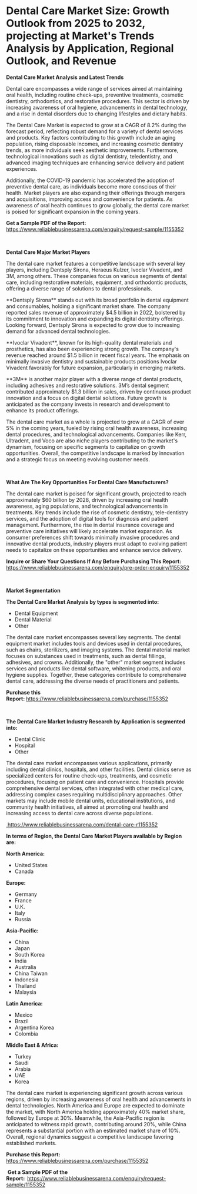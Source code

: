 <p><h1>Dental Care Market Size: Growth Outlook from 2025 to 2032, projecting at Market's Trends Analysis by Application, Regional Outlook, and Revenue</h1></p><p><strong>Dental Care Market Analysis and Latest Trends</strong></p>
<p><p>Dental care encompasses a wide range of services aimed at maintaining oral health, including routine check-ups, preventive treatments, cosmetic dentistry, orthodontics, and restorative procedures. This sector is driven by increasing awareness of oral hygiene, advancements in dental technology, and a rise in dental disorders due to changing lifestyles and dietary habits.</p><p>The Dental Care Market is expected to grow at a CAGR of 8.2% during the forecast period, reflecting robust demand for a variety of dental services and products. Key factors contributing to this growth include an aging population, rising disposable incomes, and increasing cosmetic dentistry trends, as more individuals seek aesthetic improvements. Furthermore, technological innovations such as digital dentistry, teledentistry, and advanced imaging techniques are enhancing service delivery and patient experiences.</p><p>Additionally, the COVID-19 pandemic has accelerated the adoption of preventive dental care, as individuals become more conscious of their health. Market players are also expanding their offerings through mergers and acquisitions, improving access and convenience for patients. As awareness of oral health continues to grow globally, the dental care market is poised for significant expansion in the coming years.</p></p>
<p><strong>Get a Sample PDF of the Report:&nbsp;</strong> <a href="https://www.reliablebusinessarena.com/enquiry/request-sample/1155352?utm_campaign=2102&utm_medium=2&utm_source=Github&utm_content=ia&utm_term=13042025&utm_id=dental-care">https://www.reliablebusinessarena.com/enquiry/request-sample/1155352</a></p>
<p>&nbsp;</p>
<p><strong>Dental Care Major Market Players</strong></p>
<p><p>The dental care market features a competitive landscape with several key players, including Dentsply Sirona, Heraeus Kulzer, Ivoclar Vivadent, and 3M, among others. These companies focus on various segments of dental care, including restorative materials, equipment, and orthodontic products, offering a diverse range of solutions to dental professionals.</p><p>**Dentsply Sirona** stands out with its broad portfolio in dental equipment and consumables, holding a significant market share. The company reported sales revenue of approximately $4.5 billion in 2022, bolstered by its commitment to innovation and expanding its digital dentistry offerings. Looking forward, Dentsply Sirona is expected to grow due to increasing demand for advanced dental technologies.</p><p>**Ivoclar Vivadent**, known for its high-quality dental materials and prosthetics, has also been experiencing strong growth. The company's revenue reached around $1.5 billion in recent fiscal years. The emphasis on minimally invasive dentistry and sustainable products positions Ivoclar Vivadent favorably for future expansion, particularly in emerging markets.</p><p>**3M** is another major player with a diverse range of dental products, including adhesives and restorative solutions. 3M’s dental segment contributed approximately $1.3 billion in sales, driven by continuous product innovation and a focus on digital dental solutions. Future growth is anticipated as the company invests in research and development to enhance its product offerings.</p><p>The dental care market as a whole is projected to grow at a CAGR of over 5% in the coming years, fueled by rising oral health awareness, increasing dental procedures, and technological advancements. Companies like Kerr, Ultradent, and Voco are also niche players contributing to the market's dynamism, focusing on specific segments to capitalize on growth opportunities. Overall, the competitive landscape is marked by innovation and a strategic focus on meeting evolving customer needs.</p></p>
<p>&nbsp;</p>
<p><strong>What Are The Key Opportunities For Dental Care Manufacturers?</strong></p>
<p><p>The dental care market is poised for significant growth, projected to reach approximately $60 billion by 2028, driven by increasing oral health awareness, aging populations, and technological advancements in treatments. Key trends include the rise of cosmetic dentistry, tele-dentistry services, and the adoption of digital tools for diagnosis and patient management. Furthermore, the rise in dental insurance coverage and preventive care initiatives will likely accelerate market expansion. As consumer preferences shift towards minimally invasive procedures and innovative dental products, industry players must adapt to evolving patient needs to capitalize on these opportunities and enhance service delivery.</p></p>
<p><strong>Inquire or Share Your Questions If Any Before Purchasing This Report:</strong> <a href="https://www.reliablebusinessarena.com/enquiry/pre-order-enquiry/1155352?utm_campaign=2102&utm_medium=2&utm_source=Github&utm_content=ia&utm_term=13042025&utm_id=dental-care">https://www.reliablebusinessarena.com/enquiry/pre-order-enquiry/1155352</a></p>
<p>&nbsp;</p>
<p><strong>Market Segmentation</strong></p>
<p><strong>The Dental Care Market Analysis by types is segmented into:</strong></p>
<p><ul><li>Dental Equipment</li><li>Dental Material</li><li>Other</li></ul></p>
<p><p>The dental care market encompasses several key segments. The dental equipment market includes tools and devices used in dental procedures, such as chairs, sterilizers, and imaging systems. The dental material market focuses on substances used in treatments, such as dental fillings, adhesives, and crowns. Additionally, the "other" market segment includes services and products like dental software, whitening products, and oral hygiene supplies. Together, these categories contribute to comprehensive dental care, addressing the diverse needs of practitioners and patients.</p></p>
<p><strong>Purchase this Report:&nbsp;</strong><a href="https://www.reliablebusinessarena.com/purchase/1155352?utm_campaign=2102&utm_medium=2&utm_source=Github&utm_content=ia&utm_term=13042025&utm_id=dental-care">https://www.reliablebusinessarena.com/purchase/1155352</a></p>
<p>&nbsp;</p>
<p><strong>The Dental Care Market Industry Research by Application is segmented into:</strong></p>
<p><ul><li>Dental Clinic</li><li>Hospital</li><li>Other</li></ul></p>
<p><p>The dental care market encompasses various applications, primarily including dental clinics, hospitals, and other facilities. Dental clinics serve as specialized centers for routine check-ups, treatments, and cosmetic procedures, focusing on patient care and convenience. Hospitals provide comprehensive dental services, often integrated with other medical care, addressing complex cases requiring multidisciplinary approaches. Other markets may include mobile dental units, educational institutions, and community health initiatives, all aimed at promoting oral health and increasing access to dental care across diverse populations.</p></p>
<p><a href="https://www.reliablebusinessarena.com/dental-care-r1155352?utm_campaign=2102&utm_medium=2&utm_source=Github&utm_content=ia&utm_term=13042025&utm_id=dental-care">&nbsp;https://www.reliablebusinessarena.com/dental-care-r1155352</a></p>
<p><strong>In terms of Region, the Dental Care Market Players available by Region are:</strong></p>
<p>
    <p> <strong> North America: </strong>
        <ul>
            <li>United States</li>
            <li>Canada</li>
        </ul>
        </p> 
    <p> <strong> Europe: </strong>
        <ul>
            <li>Germany</li>
            <li>France</li>
            <li>U.K.</li>
            <li>Italy</li>
            <li>Russia</li>
        </ul>
        </p> 
    <p> <strong> Asia-Pacific: </strong>
        <ul>
            <li>China</li>
            <li>Japan</li>
            <li>South Korea</li>
            <li>India</li>
            <li>Australia</li>
            <li>China Taiwan</li>
            <li>Indonesia</li>
            <li>Thailand</li>
            <li>Malaysia</li>
        </ul>
        </p> 
    <p> <strong> Latin America: </strong>
        <ul>
            <li>Mexico</li>
            <li>Brazil</li>
            <li>Argentina Korea</li>
            <li>Colombia</li>
        </ul>
        </p> 
    <p> <strong> Middle East & Africa: </strong>
        <ul>
            <li>Turkey</li>
            <li>Saudi</li>
            <li>Arabia</li>
            <li>UAE</li>
            <li>Korea</li>
        </ul>
    </p>
    </p>
<p><p>The dental care market is experiencing significant growth across various regions, driven by increasing awareness of oral health and advancements in dental technologies. North America and Europe are expected to dominate the market, with North America holding approximately 40% market share, followed by Europe at 30%. Meanwhile, the Asia-Pacific region is anticipated to witness rapid growth, contributing around 20%, while China represents a substantial portion with an estimated market share of 10%. Overall, regional dynamics suggest a competitive landscape favoring established markets.</p></p>
<p><strong>Purchase this Report: </strong><a href="https://www.reliablebusinessarena.com/purchase/1155352?utm_campaign=2102&utm_medium=2&utm_source=Github&utm_content=ia&utm_term=13042025&utm_id=dental-care">https://www.reliablebusinessarena.com/purchase/1155352</a></p>
<p>&nbsp;<strong>Get a Sample PDF of the Report:&nbsp;&nbsp;</strong><a href="https://www.reliablebusinessarena.com/enquiry/request-sample/1155352?utm_campaign=2102&utm_medium=2&utm_source=Github&utm_content=ia&utm_term=13042025&utm_id=dental-care">https://www.reliablebusinessarena.com/enquiry/request-sample/1155352</a></p>
<p><strong></strong></p>
<p><p></p><p></p><p></p></p>